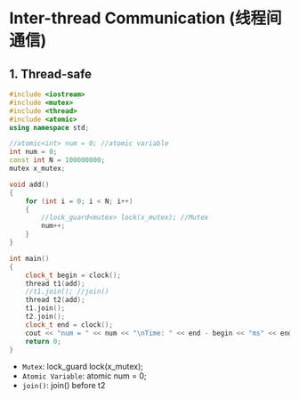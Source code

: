 # Inter-thread Communication (线程间通信)
## 1. Thread-safe
```cpp
#include <iostream>
#include <mutex>
#include <thread>
#include <atomic>
using namespace std;

//atomic<int> num = 0; //atomic variable
int num = 0;
const int N = 100000000;
mutex x_mutex;

void add()
{
    for (int i = 0; i < N; i++)
    {
        //lock_guard<mutex> lock(x_mutex); //Mutex
        num++;
    }
}

int main()
{
    clock_t begin = clock();
    thread t1(add);
    //t1.join(); //join()
    thread t2(add);
    t1.join();
    t2.join();
    clock_t end = clock();
    cout << "num = " << num << "\nTime: " << end - begin << "ms" << endl;
    return 0;
}
```
* `Mutex`: lock_guard<mutex> lock(x_mutex);
* `Atomic Variable`: atomic<int> num = 0;
* `join()`: join() before t2